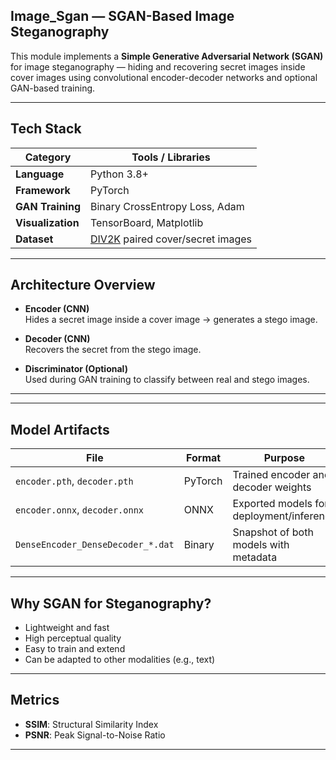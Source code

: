 ## Image_Sgan — SGAN-Based Image Steganography

This module implements a **Simple Generative Adversarial Network (SGAN)** for image steganography — hiding and recovering secret images inside cover images using convolutional encoder-decoder networks and optional GAN-based training.

---

##  Tech Stack

| Category        | Tools / Libraries              |
|-----------------|-------------------------------|
| **Language**    | Python 3.8+                   |
| **Framework**   | PyTorch                       |
| **GAN Training**| Binary CrossEntropy Loss, Adam |
| **Visualization** | TensorBoard, Matplotlib     |
| **Dataset**     | [DIV2K](https://data.vision.ee.ethz.ch/cvl/DIV2K/) paired cover/secret images |

---

## Architecture Overview

- **Encoder (CNN)**  
  Hides a secret image inside a cover image → generates a stego image.

- **Decoder (CNN)**  
  Recovers the secret from the stego image.

- **Discriminator (Optional)**  
  Used during GAN training to classify between real and stego images.

---

---

## Model Artifacts

| File                              | Format  | Purpose                                       |
|-----------------------------------|---------|-----------------------------------------------|
| `encoder.pth`, `decoder.pth`      | PyTorch | Trained encoder and decoder weights           |
| `encoder.onnx`, `decoder.onnx`    | ONNX    | Exported models for deployment/inference      |
| `DenseEncoder_DenseDecoder_*.dat` | Binary  | Snapshot of both models with metadata         |

---

## Why SGAN for Steganography?

-  Lightweight and fast
-  High perceptual quality
-  Easy to train and extend
-  Can be adapted to other modalities (e.g., text)

---

## Metrics

- **SSIM**: Structural Similarity Index
- **PSNR**: Peak Signal-to-Noise Ratio

---

